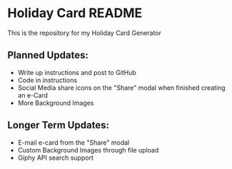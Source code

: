 Holiday Card README
===================
This is the repository for my Holiday Card Generator


Planned Updates:
----------------
*  Write up instructions and post to GitHub
*  Code in instructions
*  Social Media share icons on the "Share" modal when finished creating an e-Card
*  More Background Images

Longer Term Updates:
--------------------
*  E-mail e-card from the "Share" modal
*  Custom Background Images through file upload
*  Giphy API search support